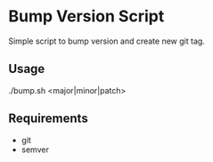 # Bump Version Script

Simple script to bump version and create new git tag.

## Usage

./bump.sh <major|minor|patch>

## Requirements

- git
- semver
